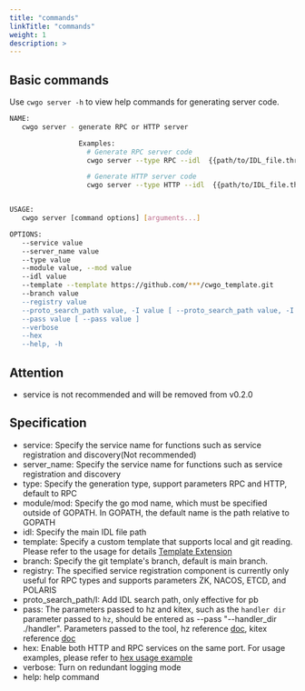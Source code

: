 ```yaml
---
title: "commands"
linkTitle: "commands"
weight: 1
description: >
---
```


## Basic commands

Use `cwgo server -h` to view help commands for generating server code.

```sh
NAME:
   cwgo server - generate RPC or HTTP server

                 Examples:
                   # Generate RPC server code
                   cwgo server --type RPC --idl  {{path/to/IDL_file.thrift}} --service {{svc_name}}

                   # Generate HTTP server code
                   cwgo server --type HTTP --idl  {{path/to/IDL_file.thrift}} --service {{svc_name}}


USAGE:
   cwgo server [command options] [arguments...]

OPTIONS:
   --service value                                                              Specify the server name.(Not recommended)
   --server_name value                                                          Specify the server name.
   --type value                                                                 Specify the generate type. (RPC or HTTP) (default: "RPC")
   --module value, --mod value                                                  Specify the Go module name to generate go.mod.
   --idl value                                                                  Specify the IDL file path. (.thrift or .proto)
   --template --template https://github.com/***/cwgo_template.git               Specify the template path. Currently cwgo supports git templates, such as --template https://github.com/***/cwgo_template.git
   --branch value                                                               Specify the git template's branch, default is main branch.
   --registry value                                                             Specify the registry, default is None.
   --proto_search_path value, -I value [ --proto_search_path value, -I value ]  Add an IDL search path for includes.
   --pass value [ --pass value ]                                                Pass param to hz or Kitex.
   --verbose                                                                    Turn on verbose mode. (default: false)
   --hex                                                                        Add HTTP listen for Kitex. (default: false)
   --help, -h                                                                   show help (default: false)
```

## Attention

- service is not recommended and will be removed from v0.2.0

## Specification

- service: Specify the service name for functions such as service registration and discovery(Not recommended)
- server_name: Specify the service name for functions such as service registration and discovery
- type: Specify the generation type, support parameters RPC and HTTP, default to RPC
- module/mod: Specify the go mod name, which must be specified outside of GOPATH. In GOPATH, the default name is the path relative to GOPATH
- idl: Specify the main IDL file path
- template: Specify a custom template that supports local and git reading. Please refer to the usage for details [Template Extension](/docs/cwgo/tutorials/templete-extension/)
- branch: Specify the git template's branch, default is main branch.
- registry: The specified service registration component is currently only useful for RPC types and supports parameters ZK, NACOS, ETCD, and POLARIS
- proto_search_path/I: Add IDL search path, only effective for pb
- pass: The parameters passed to hz and kitex, such as the `handler dir` parameter passed to `hz`, should be entered as --pass "--handler_dir ./handler". Parameters passed to the tool, hz reference [doc](/docs/hertz/tutorials/toolkit/command/), kitex reference [doc](/docs/kitex/tutorials/code-gen/code_generation/)
- hex: Enable both HTTP and RPC services on the same port. For usage examples, please refer to [hex usage example](https://github.com/cloudwego/hertz-examples/tree/main/hex)
- verbose: Turn on redundant logging mode
- help: help command

